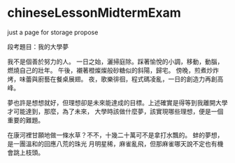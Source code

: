 # chineseLessonMidtermExam
just a page for storage propose


段考題目：我的大學夢

我不是個善於努力的人。
一日之始，灑掃庭除。踩著愉悅的小調，移動，動腦，燃燒自己的壯年。
午後，襯著橙燦燦般砂糖似的斜陽，歸宅。
傍晚，煎煮炒炸烤，味蕾與廚藝在餐桌展翅。
夜，歌樂徘徊，程式碼凌亂，一日的創造力再創高峰。

夢也許是想想就好，但理想卻是未來能達成的目標。上述確實是得等到我離開大學才可能達到，那麼，為了未來，
大學時該做什麼夢，該實現哪些理想，便是一個重要的難題。

在康河裡甘願地做一條水草？不不，十幾二十萬可不是拿打水飄的。
蚌的夢想，是一團溫和的回應八荒的珠光
月明星稀，麻雀亂飛，但那麻雀哪天說不定也有機會跳上枝頭。
